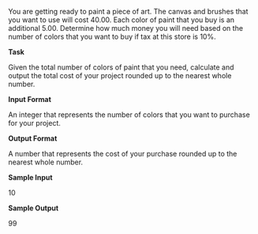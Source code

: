 You are getting ready to paint a piece of art. The canvas and brushes that you want to use will cost 40.00. Each color of paint that you buy is an additional 5.00. Determine how much money you will need based on the number of colors that you want to buy if tax at this store is 10%.

**Task**

Given the total number of colors of paint that you need, calculate and output the total cost of your project rounded up to the nearest whole number.

**Input Format**

An integer that represents the number of colors that you want to purchase for your project.

**Output Format**

A number that represents the cost of your purchase rounded up to the nearest whole number.

**Sample Input**

10

**Sample Output**

99